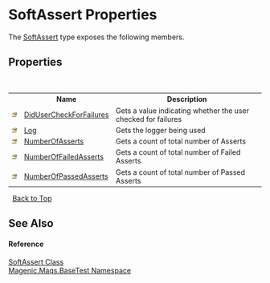 # SoftAssert Properties
 

The <a href="MAQS_5/BaseTest_AUTOGENERATED/SoftAssert_Class">SoftAssert</a> type exposes the following members.


## Properties
&nbsp;<table><tr><th></th><th>Name</th><th>Description</th></tr><tr><td>![Protected property](media/protproperty.gif "Protected property")</td><td><a href="MAQS_5/BaseTest_AUTOGENERATED/SoftAssert-DidUserCheckForFailures_Property">DidUserCheckForFailures</a></td><td>
Gets a value indicating whether the user checked for failures</td></tr><tr><td>![Protected property](media/protproperty.gif "Protected property")</td><td><a href="MAQS_5/BaseTest_AUTOGENERATED/SoftAssert-Log_Property">Log</a></td><td>
Gets the logger being used</td></tr><tr><td>![Protected property](media/protproperty.gif "Protected property")</td><td><a href="MAQS_5/BaseTest_AUTOGENERATED/SoftAssert-NumberOfAsserts_Property">NumberOfAsserts</a></td><td>
Gets a count of total number of Asserts</td></tr><tr><td>![Protected property](media/protproperty.gif "Protected property")</td><td><a href="MAQS_5/BaseTest_AUTOGENERATED/SoftAssert-NumberOfFailedAsserts_Property">NumberOfFailedAsserts</a></td><td>
Gets a count of total number of Failed Asserts</td></tr><tr><td>![Protected property](media/protproperty.gif "Protected property")</td><td><a href="MAQS_5/BaseTest_AUTOGENERATED/SoftAssert-NumberOfPassedAsserts_Property">NumberOfPassedAsserts</a></td><td>
Gets a count of total number of Passed Asserts</td></tr></table>&nbsp;
<a href="#softassert-properties">Back to Top</a>

## See Also


#### Reference
<a href="MAQS_5/BaseTest_AUTOGENERATED/SoftAssert_Class">SoftAssert Class</a><br /><a href="MAQS_5/BaseTest_AUTOGENERATED/Magenic-Maqs-BaseTest_Namespace">Magenic.Maqs.BaseTest Namespace</a><br />
